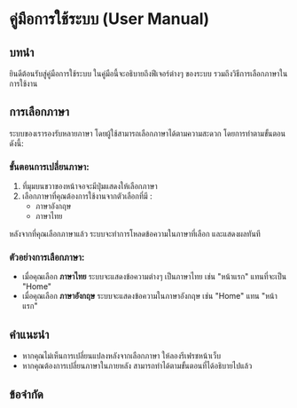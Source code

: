 # คู่มือการใช้ระบบ (User Manual)

## บทนำ
ยินดีต้อนรับสู่คู่มือการใช้ระบบ ในคู่มือนี้จะอธิบายถึงฟีเจอร์ต่างๆ ของระบบ รวมถึงวิธีการเลือกภาษาในการใช้งาน

## การเลือกภาษา
ระบบของเรารองรับหลายภาษา โดยผู้ใช้สามารถเลือกภาษาได้ตามความสะดวก โดยการทำตามขั้นตอนดังนี้:

### ขั้นตอนการเปลี่ยนภาษา:
1. ที่มุมบนขวาของหน้าจอจะมีปุ่มแสดงให้เลือกภาษา
2. เลือกภาษาที่คุณต้องการใช้งานจากตัวเลือกที่มี :
   - ภาษาอังกฤษ
   - ภาษาไทย

หลังจากที่คุณเลือกภาษาแล้ว ระบบจะทำการโหลดข้อความในภาษาที่เลือก และแสดงผลทันที

### ตัวอย่างการเลือกภาษา:
- เมื่อคุณเลือก **ภาษาไทย** ระบบจะแสดงข้อความต่างๆ เป็นภาษาไทย เช่น "หน้าแรก" แทนที่จะเป็น "Home"
- เมื่อคุณเลือก **ภาษาอังกฤษ** ระบบจะแสดงข้อความในภาษาอังกฤษ เช่น "Home" แทน "หน้าแรก"

## คำแนะนำ
- หากคุณไม่เห็นการเปลี่ยนแปลงหลังจากเลือกภาษา ให้ลองรีเฟรชหน้าเว็บ
- หากคุณต้องการเปลี่ยนภาษาในภายหลัง สามารถทำได้ตามขั้นตอนที่ได้อธิบายไปแล้ว

## ข้อจำกัด



